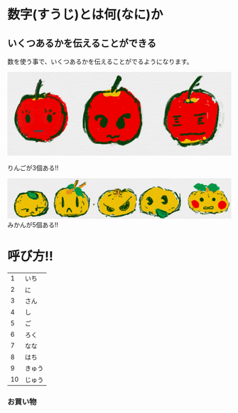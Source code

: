 # 数字(すうじ)とは何(なに)か

## いくつあるかを伝えることができる 

数を使う事で、いくつあるかを伝えることがでるようになります。



![](b001_ringo_3.png)

りんごが3個ある!!


![](b001_mikan_5.png)
みかんが5個ある!!

# 呼び方!!

|  |  |
| -- | -- |
| 1 | いち |
| 2 | に |
| 3 | さん |
| 4 | し |
| 5 | ご |
| 6 | ろく |
| 7 | なな|
| 8 | はち |
| 9 | きゅう |
| 10 | じゅう |





### お買い物



### 




